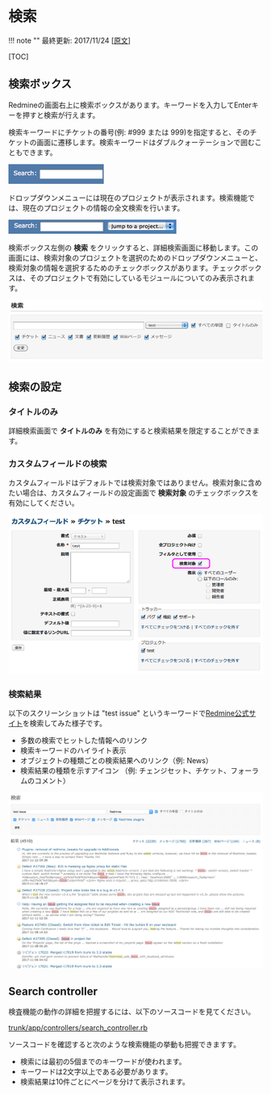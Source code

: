 検索
====

!!! note ""
    最終更新: 2017/11/24
    [[原文](http://www.redmine.org/projects/redmine/wiki/RedmineSearch/7)]

[TOC]

検索ボックス
------------

Redmineの画面右上に検索ボックスがあります。キーワードを入力してEnterキーを押すと検索が行えます。

検索キーワードにチケットの番号(例: \#999 または 999)を指定すると、そのチケットの画面に遷移します。検索キーワードはダブルクォーテーションで囲むこともできます。

![](RedmineSearch/SimpleSearch.png)

ドロップダウンメニューには現在のプロジェクトが表示されます。検索機能では、現在のプロジェクトの情報の全文検索を行います。

![](RedmineSearch/SearchProjects.png)

検索ボックス左側の **検索** をクリックすると、詳細検索画面に移動します。この画面には、検索対象のプロジェクトを選択のためのドロップダウンメニューと、検索対象の情報を選択するためのチェックボックスがあります。チェックボックスは、そのプロジェクトで有効にしているモジュールについてのみ表示されます。

![](RedmineSearch/AdvancedSearch.png)

検索の設定
----------

### タイトルのみ

詳細検索画面で **タイトルのみ** を有効にすると検索結果を限定することができます。

### カスタムフィールドの検索

カスタムフィールドはデフォルトでは検索対象ではありません。検索対象に含めたい場合は、カスタムフィールドの設定画面で **検索対象** のチェックボックスを有効にしてください。

![](RedmineSearch/Searchable.png)

### 検索結果

以下のスクリーンショットは "test issue" というキーワードで[Redmine公式サイト](http://www.redmine.org/)を検索してみた様子です。

* 多数の検索でヒットした情報へのリンク
* 検索キーワードのハイライト表示
* オブジェクトの種類ごとの検索結果へのリンク（例: News）
* 検索結果の種類を示すアイコン （例: チェンジセット、チケット、フォーラムのコメント）

![](RedmineSearch/Results.png)

Search controller
-----------------

検査機能の動作の詳細を把握するには、以下のソースコードを見てください。

[trunk/app/controllers/search_controller.rb](http://www.redmine.org/projects/redmine/repository/entry/trunk/app/controllers/search_controller.rb)

ソースコードを確認すると次のような検索機能の挙動も把握できますす。

-   検索には最初の5個までのキーワードが使われます。
-   キーワードは2文字以上である必要があります。
-   検索結果は10件ごとにページを分けて表示されます。
